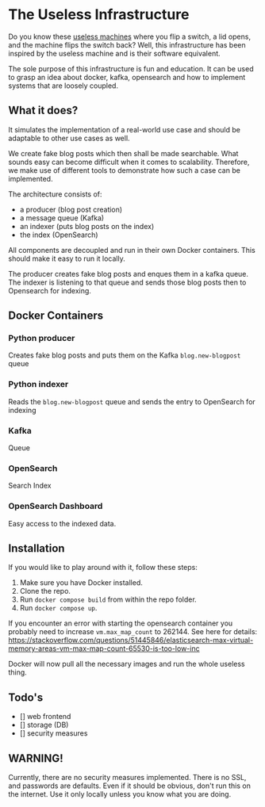 # The Useless Infrastructure
Do you know these [useless machines](https://en.wikipedia.org/wiki/Useless_machine) where you flip a switch, a lid opens, and the machine flips the switch back?
Well, this infrastructure has been inspired by the useless machine and is their software equivalent.

The sole purpose of this infrastructure is fun and education. It can be used to grasp an idea about docker, kafka, opensearch and how to implement systems that are loosely coupled. 

## What it does?
It simulates the implementation of a real-world use case and should be adaptable to other use cases as well.

We create fake blog posts which then shall be made searchable. What sounds easy can become difficult when it comes to scalability. Therefore, we make use of different tools to demonstrate how such a case can be implemented. 

The architecture consists of:
- a producer (blog post creation)
- a message queue (Kafka)
- an indexer (puts blog posts on the index)
- the index (OpenSearch)

All components are decoupled and run in their own Docker containers. This should make it easy to run it locally. 

The producer creates fake blog posts and enques them in a kafka queue. The indexer is listening to that queue and sends those blog posts then to Opensearch for indexing. 

## Docker Containers
### Python producer
Creates fake blog posts and puts them on the Kafka `blog.new-blogpost` queue

### Python indexer
Reads the `blog.new-blogpost` queue and sends the entry to OpenSearch for indexing

### Kafka
Queue

### OpenSearch 
Search Index

### OpenSearch Dashboard
Easy access to the indexed data. 

## Installation
If you would like to play around with it, follow these steps:

1. Make sure you have Docker installed.
2. Clone the repo.
3. Run `docker compose build` from within the repo folder.
4. Run `docker compose up`.

If you encounter an error with starting the opensearch container you probably need to increase `vm.max_map_count` to 262144.
See here for details: https://stackoverflow.com/questions/51445846/elasticsearch-max-virtual-memory-areas-vm-max-map-count-65530-is-too-low-inc

Docker will now pull all the necessary images and run the whole useless thing. 

## Todo's
- [] web frontend
- [] storage (DB)
- [] security measures

## WARNING!
Currently, there are no security measures implemented. There is no SSL, and passwords are defaults. 
Even if it should be obvious, don't run this on the internet. Use it only locally unless you know what you are doing.
